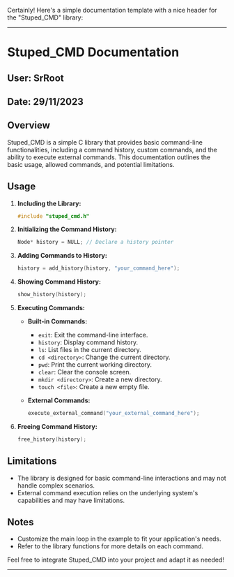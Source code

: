 Certainly! Here's a simple documentation template with a nice header for the "Stuped_CMD" library:

---

# Stuped_CMD Documentation

## User: SrRoot
## Date: 29/11/2023

## Overview

Stuped_CMD is a simple C library that provides basic command-line functionalities, including a command history, custom commands, and the ability to execute external commands. This documentation outlines the basic usage, allowed commands, and potential limitations.

## Usage

1. **Including the Library:**

    ```c
    #include "stuped_cmd.h"
    ```

2. **Initializing the Command History:**

    ```c
    Node* history = NULL; // Declare a history pointer
    ```

3. **Adding Commands to History:**

    ```c
    history = add_history(history, "your_command_here");
    ```

4. **Showing Command History:**

    ```c
    show_history(history);
    ```

5. **Executing Commands:**

    - **Built-in Commands:**
        - `exit`: Exit the command-line interface.
        - `history`: Display command history.
        - `ls`: List files in the current directory.
        - `cd <directory>`: Change the current directory.
        - `pwd`: Print the current working directory.
        - `clear`: Clear the console screen.
        - `mkdir <directory>`: Create a new directory.
        - `touch <file>`: Create a new empty file.

    - **External Commands:**
        ```c
        execute_external_command("your_external_command_here");
        ```

6. **Freeing Command History:**

    ```c
    free_history(history);
    ```

## Limitations

- The library is designed for basic command-line interactions and may not handle complex scenarios.
- External command execution relies on the underlying system's capabilities and may have limitations.

## Notes

- Customize the main loop in the example to fit your application's needs.
- Refer to the library functions for more details on each command.

Feel free to integrate Stuped_CMD into your project and adapt it as needed!

---


